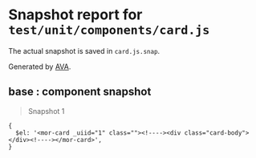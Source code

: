 # Snapshot report for `test/unit/components/card.js`

The actual snapshot is saved in `card.js.snap`.

Generated by [AVA](https://ava.li).

## base : component snapshot

> Snapshot 1

    {
      $el: '<mor-card _uiid="1" class=""><!----><div class="card-body"></div><!----></mor-card>',
    }
